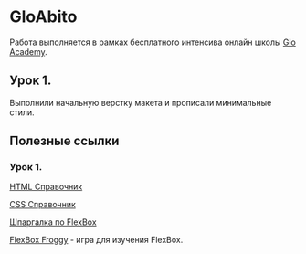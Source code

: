 # GloAbito

Работа выполняется в рамках бесплатного интенсива онлайн школы [Glo Academy](https://glo.academy/).

## Урок 1.

Выполнили начальную верстку макета и прописали минимальные стили.

## Полезные ссылки

### Урок 1.

[HTML Справочник](https://webref.ru/html)

[CSS Справочник](https://webref.ru/css)

[Шпаргалка по FlexBox](https://tpverstak.ru/flex-cheatsheet/)

[FlexBox Froggy](https://flexboxfroggy.com/#ru) - игра для изучения FlexBox.